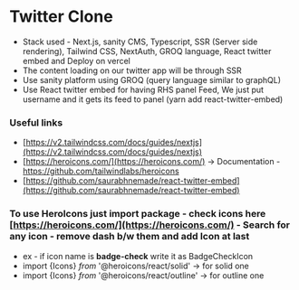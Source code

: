 # Twitter Clone

- Stack used - Next.js, sanity CMS, Typescript, SSR (Server side rendering), Tailwind CSS, NextAuth, GROQ language, React twitter embed and Deploy on vercel
- The content loading on our twitter app will be through SSR
- Use sanity platform using GROQ (query language similar to graphQL)
- Use React twitter embed for having RHS panel Feed, We just put username and it gets its feed to panel (yarn add react-twitter-embed)

### Useful links 
- [https://v2.tailwindcss.com/docs/guides/nextjs](https://v2.tailwindcss.com/docs/guides/nextjs)
- [https://heroicons.com/](https://heroicons.com/)  → Documentation - https://github.com/tailwindlabs/heroicons
- [https://github.com/saurabhnemade/react-twitter-embed](https://github.com/saurabhnemade/react-twitter-embed)

### To use HeroIcons just import package - check icons here [https://heroicons.com/](https://heroicons.com/) - Search for any icon - remove dash b/w them and add Icon at last
- ex - if icon name is **badge-check** write it as BadgeCheckIcon
- import {Icons} *from* '@heroicons/react/solid' → for solid one
- import {Icons} *from* '@heroicons/react/outline' → for outline one
